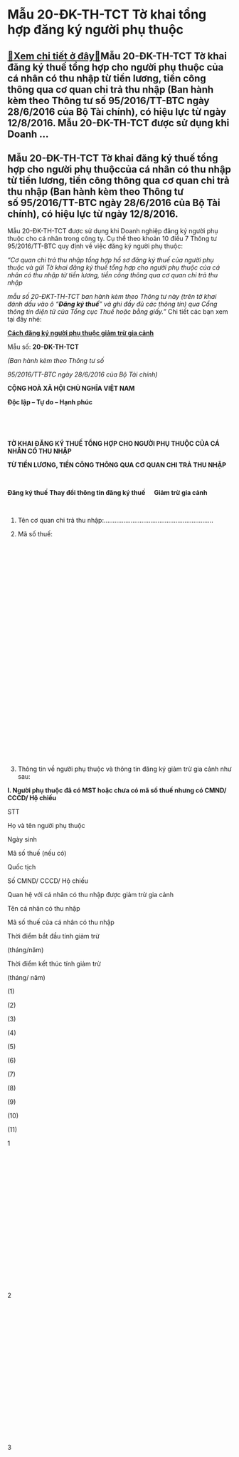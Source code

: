Mẫu 20-ĐK-TH-TCT Tờ khai tổng hợp đăng ký người phụ thuộc
=========================================================

[:gift:Xem chi tiết ở đây:gift:](https://hddtvn.com/mau-20-dk-th-tct-to-khai-tong-hop-dang-ky-nguoi-phu-thuoc/)Mẫu 20-ĐK-TH-TCT Tờ khai đăng ký thuế tổng hợp cho người phụ thuộc của cá nhân có thu nhập từ tiền lương, tiền công thông qua cơ quan chi trả thu nhập (Ban hành kèm theo Thông tư số 95/2016/TT-BTC ngày 28/6/2016 của Bộ Tài chính), có hiệu lực từ ngày 12/8/2016. Mẫu 20-ĐK-TH-TCT được sử dụng khi Doanh …
---------------------------------------------------------------------------------------------------------------------------------------------------------------------------------------------------------------------------------------------------------------------------------------------------------------



Mẫu **20-ĐK-TH-TCT Tờ khai đăng ký thuế tổng hợp cho người phụ thuộc**của cá nhân có thu nhập từ tiền lương, tiền công thông qua cơ quan chi trả thu nhập (Ban hành kèm theo Thông tư số 95/2016/TT-BTC ngày 28/6/2016 của Bộ Tài chính), có hiệu lực từ ngày 12/8/2016.
--------------------------------------------------------------------------------------------------------------------------------------------------------------------------------------------------------------------------------------------------------------------------


Mẫu 20-ĐK-TH-TCT được sử dụng khi Doanh nghiệp đăng ký người phụ thuộc cho cá nhân trong công ty. Cụ thể theo khoản 10 điều 7 Thông tư 95/2016/TT-BTC quy định về việc đăng ký người phụ thuộc:


*“Cơ quan chi trả thu nhập tổng hợp hồ sơ đăng ký thuế của người phụ thuộc và gửi Tờ khai đăng ký thuế tổng hợp cho người phụ thuộc của cá nhân có thu nhập từ tiền lương, tiền công thông qua cơ quan chi trả thu nhập* 

*mẫu số 20-ĐKT-TH-TCT* *ban hành kèm theo Thông tư này (trên tờ khai đánh dấu vào ô “**Đăng ký thuế**” và ghi đầy đủ các thông tin) qua Cổng thông tin điện tử của Tổng cục Thuế hoặc bằng giấy.”*
Chi tiết các bạn xem tại đây nhé: 

**[Cách đăng ký người phụ thuộc giảm trừ gia cảnh](# "cách đăng ký người phụ thuộc giảm trừ gia cảnh")**






Mẫu số: **20-ĐK-TH-TCT**  

*(Ban hành kèm theo Thông tư số*  

*95/2016/TT-BTC ngày 28/6/2016 của Bộ Tài chính)*









**CỘNG HOÀ XÃ HỘI CHỦ NGHĨA VIỆT NAM**




**Độc lập – Tự do – Hạnh phúc**


 



 



**TỜ KHAI ĐĂNG KÝ THUẾ TỔNG HỢP CHO NGƯỜI PHỤ THUỘC CỦA CÁ NHÂN CÓ THU NHẬP**   

**TỪ TIỀN LƯƠNG, TIỀN CÔNG THÔNG QUA CƠ QUAN CHI TRẢ THU NHẬP**  

  

**Đăng ký thuế** **Thay đổi thông tin đăng ký thuế      Giảm trừ gia cảnh**
   

   

1. Tên cơ quan chi trả thu nhập:……………..……………………………………..






2. Mã số thuế:

 

 

 

 

 

 

 

 

 

 

 

 

 

 



   

   

3. Thông tin về người phụ thuộc và thông tin đăng ký giảm trừ gia cảnh như sau:






**I. Người phụ thuộc đã có MST hoặc chưa có mã số thuế nhưng có CMND/ CCCD/ Hộ chiếu**



STT

Họ và tên người phụ thuộc

Ngày sinh

Mã số thuế (nếu có) 

Quốc tịch

Số CMND/ CCCD/ Hộ chiếu

Quan hệ với cá nhân có thu nhập được giảm trừ gia cảnh

Tên cá nhân có thu nhập

Mã số thuế của cá nhân có thu nhập

Thời điểm bắt đầu tính giảm trừ  

 (tháng/năm)

Thời điểm kết thúc tính giảm trừ  

 (tháng/ năm)



(1)

(2)

(3)

(4)

(5)

(6)

(7)

(8)

(9)

(10)

(11)



1

 

 

 

 

 

 

 

 

 

 



2

 

 

 

 

 

 

 

 

 

 



3

 

 

 

 

 

 

 

 

 

 



 

 

 

 

 

 

 

 

 

 

 



 

 

 

 

 

 

 

 

 

 

 



…

 

 

 

 

 

 

 

 

 

 



**II. Người phụ thuộc chưa có MST/ CMND/ Hộ chiếu**



STT

Họ và tên

Thông tin trên giấy khai sinh

Quốc tịch

Quan hệ với cá nhân có thu nhập được giảm trừ gia cảnh

Tên cá nhân có thu nhập

MST của cá nhân có thu nhập

Thời điểm bắt đầu tính giảm trừ  

 (tháng/ năm)

Thời điểm kết thúc tính giảm trừ  

 (tháng/ năm)



Ngày sinh

Số

Quyển số

Nơi đăng ký



Quốc gia

Tỉnh/ Thành phố

Quận/ Huyện

Phường/Xã



(12)

(13)

(14)

(15)

(16)

(17)

(18)

(19)

(20)

(21)

(22)

(23)

(24)

(25)

(26)



1

 

 

 

 

 

 

 

 

 

 

 

 

 

 



2

 

 

 

 

 

 

 

 

 

 

 

 

 

 



3

 

 

 

 

 

 

 

 

 

 

 

 

 

 



…

 

 

 

 

 

 

 

 

 

 

 

 

 

 



…

 

 

 

 

 

 

 

 

 

 

 

 

 

 



*(MST: Mã số thuế; CMND: Chứng minh nhân dân; CCCD: Căn cước công dân)*  

   

Tôi cam đoan số liệu khai trên là đúng và chịu trách nhiệm trước pháp luật về những số liệu đã khai./.  

                                                                                                        



  *…,ngày …* *tháng …* *năm …*

                                           




                 

**NGƯỜI NỘP THUẾ hoặc ĐẠI DIỆN HỢP PHÁP****CỦA NGƯỜI NỘP THUẾ**



                                                                                                         

*Ký, ghi rõ họ tên và đóng dấu (nếu có)*



  

  




**Tải Mẫu 20-ĐK-TH-TCT theo Thông tư 95 về tại đây:**



[**Mẫu 20-ĐK-TH-TCT**](https://drive.google.com/open?id=0B24q-XZt4667YmUxUTN6TU8xU3c "Mẫu 20-ĐK-TH-NPT")

  


moreTờ khai đăng ký tổng hợp người phụ thuộc của cá nhân có thu nhập từ tiền lương, tiền công Mẫu 20-ĐK-TH-TCT theo Thông tư 95/2016/TT-BTC

